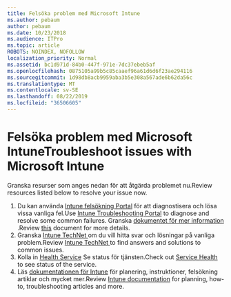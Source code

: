 ```yaml
---
title: Felsöka problem med Microsoft Intune
ms.author: pebaum
author: pebaum
ms.date: 10/23/2018
ms.audience: ITPro
ms.topic: article
ROBOTS: NOINDEX, NOFOLLOW
localization_priority: Normal
ms.assetid: bc1d971d-84b0-447f-971e-7dc37ebeb5af
ms.openlocfilehash: 0875105a99b5c85caaef96a61d6d6f23ae294116
ms.sourcegitcommit: 1d98db8acb9959aba3b5e308a567ade6b62da56c
ms.translationtype: MT
ms.contentlocale: sv-SE
ms.lasthandoff: 08/22/2019
ms.locfileid: "36506605"
---
```

# <a name="troubleshoot-issues-with-microsoft-intune"></a><span data-ttu-id="bc6db-102">Felsöka problem med Microsoft Intune</span><span class="sxs-lookup"><span data-stu-id="bc6db-102">Troubleshoot issues with Microsoft Intune</span></span>

<span data-ttu-id="bc6db-103">Granska resurser som anges nedan för att åtgärda problemet nu.</span><span class="sxs-lookup"><span data-stu-id="bc6db-103">Review resources listed below to resolve your issue now.</span></span>
  
1. <span data-ttu-id="bc6db-104">Du kan använda [Intune felsökning Portal](https://devicemanagement.microsoft.com/#blade/Microsoft_Intune_DeviceSettings/TroubleshootBlade) för att diagnostisera och lösa vissa vanliga fel.</span><span class="sxs-lookup"><span data-stu-id="bc6db-104">Use [Intune Troubleshooting Portal](https://devicemanagement.microsoft.com/#blade/Microsoft_Intune_DeviceSettings/TroubleshootBlade) to diagnose and resolve some common failures.</span></span> <span data-ttu-id="bc6db-105">Granska [dokumentet för mer information](https://docs.microsoft.com/intune/help-desk-operators) .</span><span class="sxs-lookup"><span data-stu-id="bc6db-105">Review [this](https://docs.microsoft.com/intune/help-desk-operators) document for more details.</span></span>  
2. <span data-ttu-id="bc6db-106">Granska [Intune TechNet ](https://social.technet.microsoft.com/forums/home?forum=microsoftintuneprod)om du vill hitta svar och lösningar på vanliga problem.</span><span class="sxs-lookup"><span data-stu-id="bc6db-106">Review [Intune TechNet ](https://social.technet.microsoft.com/forums/home?forum=microsoftintuneprod)to find answers and solutions to common issues.</span></span>  
3. <span data-ttu-id="bc6db-107">Kolla in [Health Service](https://portal.office.com/AdminPortal/Home#/servicehealth) Se status för tjänsten.</span><span class="sxs-lookup"><span data-stu-id="bc6db-107">Check out [Service Health](https://portal.office.com/AdminPortal/Home#/servicehealth) to see status of the service.</span></span>   
4. <span data-ttu-id="bc6db-108">Läs [dokumentationen för Intune](https://docs.microsoft.com/intune/) för planering, instruktioner, felsökning artiklar och mycket mer.</span><span class="sxs-lookup"><span data-stu-id="bc6db-108">Review [Intune documentation](https://docs.microsoft.com/intune/) for planning, how-to, troubleshooting articles and more.</span></span> 